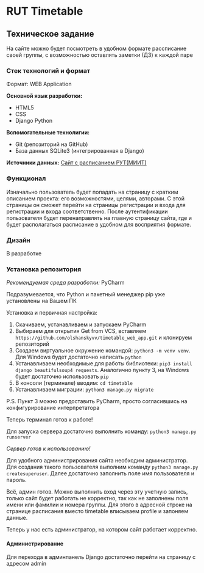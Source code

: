 # RUT Timetable

## Техническое задание

На сайте можно будет посмотреть в удобном формате рассписание своей группы, с возможностью оставлять заметки (ДЗ) к каждой паре

### Стек технологий и формат

Формат: WEB Application

**Основной язык разработки:** 
- HTML5
- CSS
- Django Python

**Вспомогательные технолигии:**
- Git (репозиторий на GitHub)
- База данных SQLite3 (интегрированная в Django)

**Источники данных:** [Сайт с расписанием РУТ(МИИТ)](https://rut-miit.ru/timetable/)

### Функционал

Изначально пользователь будет попадать на страницу с кратким описанием проекта: его возможностями, целями, авторами.
С этой страницы он сможет перейти на страницы регистрации и входа для регистрации и входа соответственно.
После аутентификации пользователя будет перенаправлять на главную страницу сайта, 
где и будет располагаться расписание в удобном для восприятия формате.

### Дизайн
В разработке

### Установка репозитория

*Рекомендуемая среда разработки:* PyCharm

Подразумевается, что Python и пакетный менеджер pip уже установлены на Вашем ПК

Установка и первичная настройка:

1. Скачиваем, устанавливаем и запускаем PyCharm
2. Выбираем для открытия Get from VCS, вставляем `https://github.com/olshanskyvv/timetable_web_app.git` и клонируем репозиторий
3. Создаем виртуальное окружение командой: `python3 -m venv venv`. Для Windows будет достаточно написать `python`
4. Устанавливаем необходимые для работы библиотеки: `pip3 install django beautifulsoup4 requests`. Аналогично пункту 3, на Windows будет достаточно использовать `pip`
5. В консоли (терминале) вводим: `cd timetable`
6. Устанавливаем миграции: `python3 manage.py migrate`

P.S. Пункт 3 можно предоставить PyCharm, просто согласившись на конфигурирование интерпретатора

Теперь терминал готов к работе!

Для запуска сервера достаточно выполнить команду:
`python3 manage.py runserver`

*Сервер готов к использованию!*

Для удобного администрирования сайта необходим администратор. Для создания такого пользователя выполним команду
`python3 manage.py createsuperuser`. Далее достаточно заполнить поле имя пользователя и пароль.

Всё, админ готов. Можно выполнить вход через эту учетную запись, только сайт будет работать не корректно, 
так как не заполнены поля имени или фамилии и номера группы. 
Для этого в адресной строке на странице расписания вместо timetable вписываем profile и запоняем данные.

Теперь у нас есть администратор, на котором сайт работает корректно.

#### Администрирование

Для перехода в админпанель Django достаточно перейти на страницу с адресом admin
